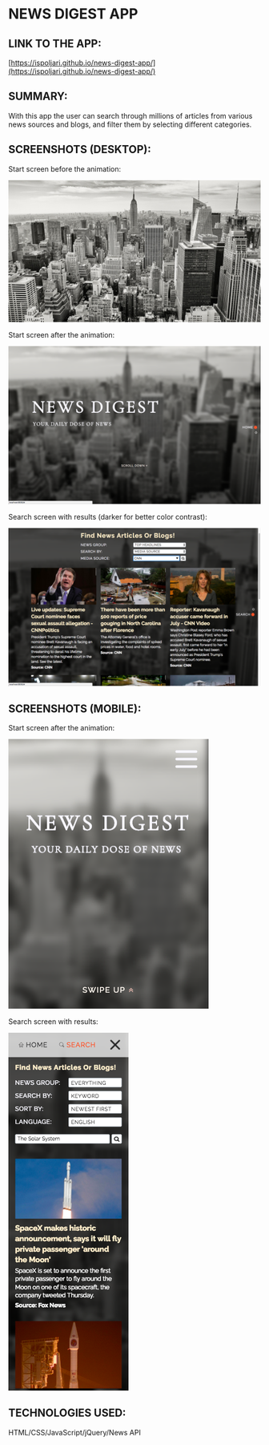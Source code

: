# NEWS DIGEST APP

## LINK TO THE APP: 
[https://ispoljari.github.io/news-digest-app/](https://ispoljari.github.io/news-digest-app/)

## SUMMARY:
With this app the user can search through millions of articles from various news sources and blogs, and filter them by selecting different categories.

## SCREENSHOTS (DESKTOP):

Start screen before the animation: 

![Empty app background img showing the Manhattan Skyline](img/header_background.jpg "Just the Background Img")

Start screen after the animation:

![Blured app background img with start screen content](img/screenshot1.png "Blured background with start screen content")

Search screen with results (darker for better color contrast):

![Search screen with results](img/screenshot2.png "Search screen with results")

## SCREENSHOTS (MOBILE):

Start screen after the animation: 

![Blured app background img with start screen content on mobile](img/screenshot-mobile1.png "Start screen before the animation on mobile")

Search screen with results:

![Blured app background img with start screen content](img/screenshot-mobile2.png "Blured background with start screen content")


## TECHNOLOGIES USED:
HTML/CSS/JavaScript/jQuery/News API


